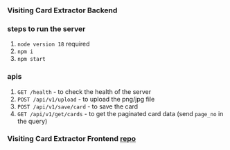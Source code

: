 ### Visiting Card Extractor Backend

### steps to run the server
1. ```node version 18``` required
2. ```npm i```
3. ```npm start```

### apis
1. ```GET /health``` - to check the health of the server
2. ```POST /api/v1/upload``` - to upload the png/jpg file
3. ```POST /api/v1/save/card``` - to save the card 
4. ```GET /api/v1/get/cards``` - to get the paginated card data (send ```page_no``` in the query)

### Visiting Card Extractor Frontend [repo](https://github.com/azad1947/visiting-card-extractor-frontend)